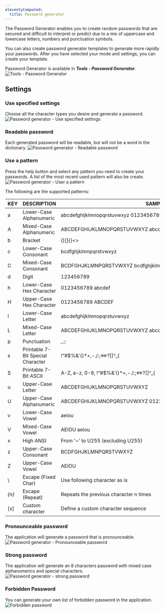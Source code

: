 ```yaml
---
eleventyComputed:
  title: Password generator
---
```

The Password Generator enables you to create random passwords that are secured and difficult to interpret or predict due to a mix of uppercase and lowercase letters, numbers and punctuation symbols.

You can also create password generator templates to generate more rapidly your passwords. After you have selected your mode and settings, you can create your template.

Password Generator is available in ***Tools - Password Generator***.
![Tools - Password Generator](https://cdnweb.devolutions.net/docs/docs_en_rdm_mac_clip10459.png)

## Settings

### Use specified settings

Choose all the character types you desire and generate a password.
![Password generator - Use specified settings](https://cdnweb.devolutions.net/docs/docs_en_rdm_mac_clip10035.png)

### Readable password

Each generated password will be readable, but will not be a word in the dictionary.
![Password generator - Readable password](https://cdnweb.devolutions.net/docs/docs_en_rdm_mac_clip10036.png)

### Use a pattern

Press the help button and select any pattern you need to create your passwords. A list of the most recent used pattern will also be create.
![Password generator - User a pattern](https://cdnweb.devolutions.net/docs/docs_en_rdm_mac_clip10037.png)

The following are the supported patterns:

| KEY  | DESCRIPTION                    | SAMPLE                                                 |
|------|--------------------------------|--------------------------------------------------------|
| a    | Lower-Case Alphanumeric        | abcdefghijklmnopqrstuvwxyz 0123456789                  |
| A    | Mixed-Case Alphanumeric        | ABCDEFGHIJKLMNOPQRSTUVWXYZ abcdefghijklmnopqrstuvwxyz 0123456789 |
| b    | Bracket                        | ()[]{}<>                                               |
| c    | Lower-Case Consonant           | bcdfghjklmnpqrstvwxyz                                  |
| C    | Mixed-Case Consonant           | BCDFGHJKLMNPQRSTVWXYZ bcdfghjklmnpqrstvwxyz            |
| d    | Digit                          | 123456789                                              |
| h    | Lower-Case Hex Character       | 0123456789 abcdef                                      |
| H    | Upper-Case Hex Character       | 0123456789 ABCDEF                                      |
| l    | Lower-Case Letter              | abcdefghijklmnopqrstuvwxyz                             |
| L    | Mixed-Case Letter              | ABCDEFGHIJKLMNOPQRSTUVWXYZ abcdefghijklmnopqrstuvwxyz  |
| p    | Punctuation                    | ,.;:                                                   |
| s    | Printable 7-Bit Special Character | !“#$%&'()*+,-./:;<=>?[\]^_{|}~                      |
| S    | Printable 7-Bit ASCII          | A-Z, a-z, 0-9, !“#$%&'()*+,-./:;<=>?[\]^_{|}~          |
| u    | Upper-Case Letter              | ABCDEFGHIJKLMNOPQRSTUVWXYZ                             |
| U    | Upper-Case Alphanumeric        | ABCDEFGHIJKLMNOPQRSTUVWXYZ 0123456789                  |
| v    | Lower-Case Vowel               | aeiou                                                  |
| V    | Mixed-Case Vowel               | AEIOU aeiou                                            |
| x    | High ANSI                      | From '~' to U255 (excluding U255)                      |
| z    | Upper-Case Consonant           | BCDFGHJKLMNPQRSTVWXYZ                                  |
| Z    | Upper-Case Vowel               | AEIOU                                                  |
| \    | Escape (Fixed Char)            | Use following character as is                          |
| *{n}*  | Escape (Repeat)                | Repeats the previous character n times               |
| [x]  | Custom character               | Define a custom character sequence                     |


### Pronounceable password

The application will generate a password that is pronounceable.
![Password generator - Pronounceable password](https://cdnweb.devolutions.net/docs/docs_en_rdm_mac_clip10046.png)

### Strong password

The application will generate an 8 characters password with mixed case alphanumerics and special characters.
![Password generator - strong password](https://cdnweb.devolutions.net/docs/docs_en_rdm_mac_clip10047.png)

### Forbidden Password

You can generate your own list of forbidden password in the application.
![Forbidden password](https://cdnweb.devolutions.net/docs/docs_en_rdm_mac_clip10051.png)

